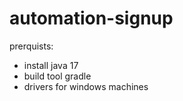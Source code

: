 # automation-signup
prerquists:
- install java 17
- build tool gradle
- drivers for windows machines 
